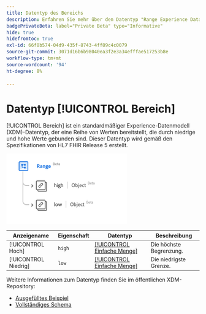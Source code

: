 ```yaml
---
title: Datentyp des Bereichs
description: Erfahren Sie mehr über den Datentyp "Range Experience Data Model (XDM)".
badgePrivateBeta: label="Private Beta" type="Informative"
hide: true
hidefromtoc: true
exl-id: 66f8b574-04d9-435f-8743-4ff89c4c0079
source-git-commit: 3071d16b6b98040ea3f2e3a34efffae517253b8e
workflow-type: tm+mt
source-wordcount: '94'
ht-degree: 8%

---
```


# Datentyp [!UICONTROL Bereich]

[!UICONTROL Bereich] ist ein standardmäßiger Experience-Datenmodell (XDM)-Datentyp, der eine Reihe von Werten bereitstellt, die durch niedrige und hohe Werte gebunden sind. Dieser Datentyp wird gemäß den Spezifikationen von HL7 FHIR Release 5 erstellt.

![Struktur des Datentyps für den Bereich](../../../images/healthcare/data-types/range.png)

| Anzeigename | Eigenschaft | Datentyp | Beschreibung |
| --- | --- | --- | --- |
| [!UICONTROL Hoch] | `high` | [[!UICONTROL Einfache Menge]](../data-types/simple-quantity.md) | Die höchste Begrenzung. |
| [!UICONTROL Niedrig] | `low` | [[!UICONTROL Einfache Menge]](../data-types/simple-quantity.md) | Die niedrigste Grenze. |

Weitere Informationen zum Datentyp finden Sie im öffentlichen XDM-Repository:

* [Ausgefülltes Beispiel](https://github.com/adobe/xdm/blob/master/extensions/industry/healthcare/fhir/datatypes/range.example.1.json)
* [Vollständiges Schema](https://github.com/adobe/xdm/blob/master/extensions/industry/healthcare/fhir/datatypes/range.schema.json)
